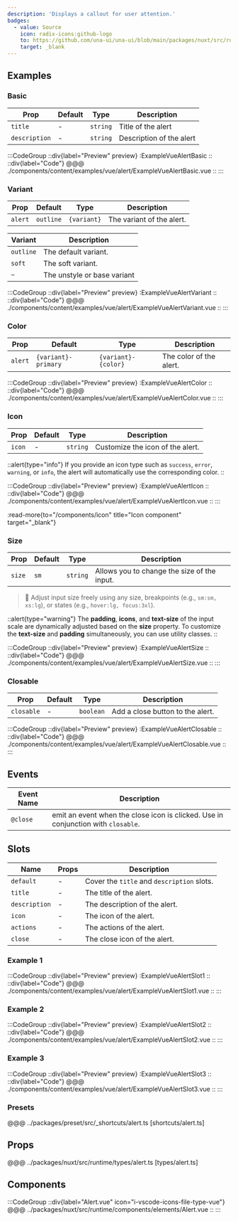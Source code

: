 ```yaml
---
description: 'Displays a callout for user attention.'
badges:
  - value: Source
    icon: radix-icons:github-logo
    to: https://github.com/una-ui/una-ui/blob/main/packages/nuxt/src/runtime/components/elements/Alert.vue
    target: _blank
---
```


## Examples

### Basic

| Prop          | Default | Type     | Description              |
| ------------- | ------- | -------- | ------------------------ |
| `title`       | -       | `string` | Title of the alert       |
| `description` | -       | `string` | Description of the alert |

:::CodeGroup
::div{label="Preview" preview}
:ExampleVueAlertBasic
::
::div{label="Code"}
@@@ ./components/content/examples/vue/alert/ExampleVueAlertBasic.vue
::
:::

### Variant

| Prop    | Default   | Type        | Description               |
| ------- | --------- | ----------- | ------------------------- |
| `alert` | `outline` | `{variant}` | The variant of the alert. |

| Variant   | Description                 |
| --------- | --------------------------- |
| `outline` | The default variant.        |
| `soft`    | The soft variant.           |
| `~`       | The unstyle or base variant |

:::CodeGroup
::div{label="Preview" preview}
:ExampleVueAlertVariant
::
::div{label="Code"}
@@@ ./components/content/examples/vue/alert/ExampleVueAlertVariant.vue
::
:::

### Color

| Prop    | Default             | Type                | Description             |
| ------- | ------------------- | ------------------- | ----------------------- |
| `alert` | `{variant}-primary` | `{variant}-{color}` | The color of the alert. |

:::CodeGroup
::div{label="Preview" preview}
:ExampleVueAlertColor
::
::div{label="Code"}
@@@ ./components/content/examples/vue/alert/ExampleVueAlertColor.vue
::
:::

### Icon

| Prop   | Default | Type     | Description                      |
| ------ | ------- | -------- | -------------------------------- |
| `icon` | -       | `string` | Customize the icon of the alert. |

::alert{type="info"}
If you provide an icon type such as `success`, `error`, `warning`, or `info`, the alert will automatically use the corresponding color.
::

:::CodeGroup
::div{label="Preview" preview}
:ExampleVueAlertIcon
::
::div{label="Code"}
@@@ ./components/content/examples/vue/alert/ExampleVueAlertIcon.vue
::
:::

:read-more{to="/components/icon" title="Icon component" target="_blank"}

### Size

| Prop   | Default | Type     | Description                                 |
| ------ | ------- | -------- | ------------------------------------------- |
| `size` | `sm`    | `string` | Allows you to change the size of the input. |

> 🚀 Adjust input size freely using any size, breakpoints (e.g., `sm:sm, xs:lg`), or states (e.g., `hover:lg, focus:3xl`).

::alert{type="warning"}
The **padding**, **icons**, and **text-size** of the input scale are dynamically adjusted based on the **size** property. To customize the **text-size** and **padding** simultaneously, you can use utility classes.
::

:::CodeGroup
::div{label="Preview" preview}
:ExampleVueAlertSize
::
::div{label="Code"}
@@@ ./components/content/examples/vue/alert/ExampleVueAlertSize.vue
::
:::

### Closable

| Prop       | Default | Type      | Description                      |
| ---------- | ------- | --------- | -------------------------------- |
| `closable` | -       | `boolean` | Add a close button to the alert. |

:::CodeGroup
::div{label="Preview" preview}
:ExampleVueAlertClosable
::
::div{label="Code"}
@@@ ./components/content/examples/vue/alert/ExampleVueAlertClosable.vue
::
:::

## Events

| Event Name | Description                                                                       |
| ---------- | --------------------------------------------------------------------------------- |
| `@close`   | emit an event when the close icon is clicked. Use in conjunction with `closable`. |

## Slots

| Name          | Props | Description                                |
| ------------- | ----- | ------------------------------------------ |
| `default`     | -     | Cover the `title` and `description` slots. |
| `title`       | -     | The title of the alert.                    |
| `description` | -     | The description of the alert.              |
| `icon`        | -     | The icon of the alert.                     |
| `actions`     | -     | The actions of the alert.                  |
| `close`       | -     | The close icon of the alert.               |

### Example 1

:::CodeGroup
::div{label="Preview" preview}
:ExampleVueAlertSlot1
::
::div{label="Code"}
@@@ ./components/content/examples/vue/alert/ExampleVueAlertSlot1.vue
::
:::

### Example 2

:::CodeGroup
::div{label="Preview" preview}
:ExampleVueAlertSlot2
::
::div{label="Code"}
@@@ ./components/content/examples/vue/alert/ExampleVueAlertSlot2.vue
::
:::

### Example 3

:::CodeGroup
::div{label="Preview" preview}
:ExampleVueAlertSlot3
::
::div{label="Code"}
@@@ ./components/content/examples/vue/alert/ExampleVueAlertSlot3.vue
::
:::

### Presets

@@@ ../packages/preset/src/_shortcuts/alert.ts [shortcuts/alert.ts]

## Props

@@@ ../packages/nuxt/src/runtime/types/alert.ts [types/alert.ts]

## Components

:::CodeGroup
::div{label="Alert.vue" icon="i-vscode-icons-file-type-vue"}
@@@ ../packages/nuxt/src/runtime/components/elements/Alert.vue
::
:::
